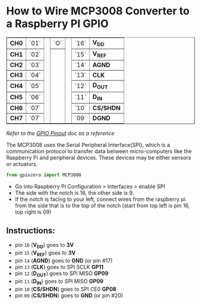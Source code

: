 # How to Wire MCP3008 Converter to a Raspberry PI GPIO

<table border="1">
    <tbody>
        <tr>
            <td align="right"><strong>CH0</strong></td>
            <td align="right">`01`</td>
            <td rowspan="8"></td>
            <td>`O`</td>
            <td rowspan="8"></td>
            <td>`16`</td>
            <td><strong>V<sub>DD</sub></strong></td>
        </tr>
        <tr>
            <td align="right"><strong>CH1</strong></td>
            <td align="right">`02`</td>
            <td rowspan="7"></td>
            <td>`15`</td>
            <td><strong>V<sub>REF</sub></strong></td>
        </tr>
        <tr>
            <td align="right"><strong>CH2</strong></td>
            <td align="right">`03`</td>
            <td>`14`</td>
            <td><strong>AGND</strong></td>
        </tr>
        <tr>
            <td align="right"><strong>CH3</strong></td>
            <td align="right">`04`</td>
            <td>`13`</td>
            <td><strong>CLK</strong></td>
        </tr>
        <tr>
            <td align="right"><strong>CH4</strong></td>
            <td align="right">`05`</td>
            <td>`12`</td>
            <td><strong>D<sub>OUT</sub></strong></td>
        </tr>
        <tr>
            <td align="right"><strong>CH5</strong></td>
            <td align="right">`06`</td>
            <td>`11`</td>
            <td><strong>D<sub>IN</sub></strong></td>
        </tr>
        <tr>
            <td align="right"><strong>CH6</strong></td>
            <td align="right">`07`</td>
            <td>`10`</td>
            <td><strong>CS/SHDN</strong></td>
        </tr>
        <tr>
            <td align="right"><strong>CH7</strong></td>
            <td align="right">`07`</td>
            <td>`09`</td>
            <td><strong>DGND</strong></td>
        </tr>
    </tbody>
</table>

*Refer to the [GPIO Pinout](https://github.com/herereadthis/lutra/blob/master/docs/GPIO.md) doc as a reference*

The MCP3008 uses the Serial Peripheral Interface(SPI), which is a communication
protocol to transfer data between micro-computers like the Raspberry Pi and 
peripheral devices. These devices may be either sensors or actuators.

```python
from gpiozero import MCP3008
```

*  Go into Raspberry Pi Configuration > Interfaces > enable SPI
* The side with the notch is 16, the other side is 9.
* If the notch is facing to your left, connect wires from the raspberry pi from the side that is to the top of the notch (start from top left is pin 16, top right is 09)

## Instructions:

* pin `16` (**V<sub>DD</sub>**) goes to **3V**
* pin `15` (**V<sub>REF</sub>**) goes to **3V**
* pin `14` (**AGND**) goes to **GND** (or pin #17)
* pin `13` (**CLK**) goes to SPI SCLK **GP11**
* pin `12` (**D<sub>OUT</sub>**) goes to SPI MISO **GP09**
* pin `11` (**D<sub>IN</sub>**) goes to SPI MISO **GP09**
* pin `10` (**CS/SHDN**) goes to SPI CE0 **GP08**
* pin `09` (**CS/SHDN**) goes to **GND** (or pin #20)